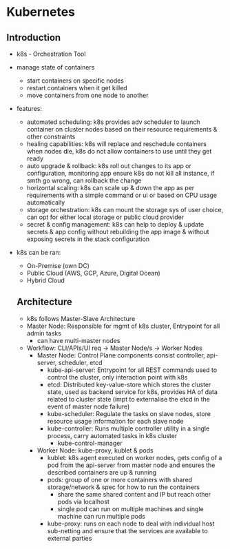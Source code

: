 # Kubernetes

## Introduction

- k8s - Orchestration Tool
- manage state of containers
  - start containers on specific nodes
  - restart containers when it get killed
  - move containers from one node to another
- features:
  - automated scheduling: k8s provides adv scheduler to launch container on cluster nodes based on their resource requirements & other constraints
  - healing capabilities: k8s will replace and reschedule containers when nodes die, k8s do not allow containers to use until they get ready
  - auto upgrade & rollback: k8s roll out changes to its app or configuration, monitoring app ensure k8s do not kill all instance, if smth go wrong, can rollback the change
  - horizontal scaling: k8s can scale up & down the app as per requirements with a simple command or ui or based on CPU usage automatically
  - storage orchestration: k8s can mount the storage sys of user choice, can opt for either local storage or public cloud provider
  - secret & config management: k8s can help to deploy & update secrets & app config without rebuilding the app image & without exposing secrets in the stack configuration
- k8s can be ran:

  - On-Premise (own DC)
  - Public Cloud (AWS, GCP, Azure, Digital Ocean)
  - Hybrid Cloud

  ## Architecture

  - k8s follows Master-Slave Architecture
  - Master Node: Responsible for mgmt of k8s cluster, Entrypoint for all admin tasks
    - can have multi-master nodes
  - Workflow: CLI/APIs/UI req -> Master Node/s -> Worker Nodes
    - Master Node: Control Plane components consist controller, api-server, scheduler, etcd
      - kube-api-server: Entrypoint for all REST commands used to control the cluster, only interaction point with k8s
      - etcd: Distributed key-value-store which stores the cluster state, used as backend service for k8s, provides HA of data related to cluster state (impt to externalise the etcd in the event of master node failure)
      - kube-scheduler: Regulate the tasks on slave nodes, store resource usage information for each slave node
      - kube-controller: Runs multiple controller utility in a single process, carry automated tasks in k8s cluster
        - kube-control-manager
    - Worker Node: kube-proxy, kublet & pods
      - kublet: k8s agent executed on worker nodes, gets config of a pod from the api-server from master node and ensures the described containers are up & running
      - pods: group of one or more containers with shared storage/network & spec for how to run the containers
        - share the same shared content and IP but reach other pods via localhost
        - single pod can run on multiple machines and single machine can run multiple pods
      - kube-proxy: runs on each node to deal with individual host sub-netting and ensure that the services are available to external parties
